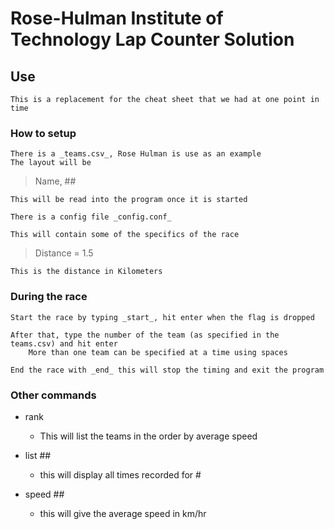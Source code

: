 # Rose-Hulman Institute of Technology Lap Counter Solution

## Use


	This is a replacement for the cheat sheet that we had at one point in time

### How to setup


	There is a _teams.csv_, Rose Hulman is use as an example
	The layout will be 

> Name, ##

	This will be read into the program once it is started

	There is a config file _config.conf_

	This will contain some of the specifics of the race

> Distance = 1.5

	This is the distance in Kilometers


### During the race
	
	Start the race by typing _start_, hit enter when the flag is dropped

	After that, type the number of the team (as specified in the teams.csv) and hit enter
		More than one team can be specified at a time using spaces

	End the race with _end_ this will stop the timing and exit the program

### Other commands

* rank
	* This will list the teams in the order by average speed

* list ##
	* this will display all times recorded for #

* speed ##
	* this will give the average speed in km/hr
